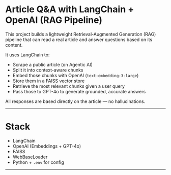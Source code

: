 # Article Q&A with LangChain + OpenAI (RAG Pipeline)

This project builds a lightweight Retrieval-Augmented Generation (RAG) pipeline that can read a real article and answer questions based on its content.

It uses LangChain to:
- Scrape a public article (on Agentic AI)
- Split it into context-aware chunks
- Embed those chunks with OpenAI (`text-embedding-3-large`)
- Store them in a FAISS vector store
- Retrieve the most relevant chunks given a user query
- Pass those to GPT-4o to generate grounded, accurate answers

All responses are based directly on the article — no hallucinations.

---

# Stack
- LangChain
- OpenAI (Embeddings + GPT-4o)
- FAISS
- WebBaseLoader
- Python + `.env` for config

---

